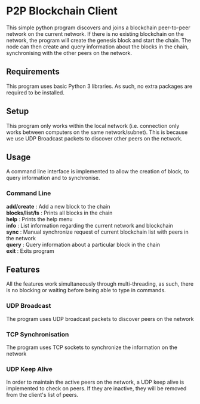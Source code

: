 # P2P Blockchain Client
This simple python program discovers and joins a blockchain peer-to-peer network on the current network. If there is no existing blockchain on the network, the program will create the genesis block and start the chain. The node can then create and query information about the blocks in the chain, synchronising with the other peers on the network.

## Requirements
This program uses basic Python 3 libraries. As such, no extra packages are required to be installed.


## Setup
This program only works within the local network (i.e. connection only works between computers on the same network/subnet). This is because we use UDP Broadcast packets to discover other peers on the network.

## Usage
A command line interface is implemented to allow the creation of block, to query information and to synchronise. 
### Command Line
**add/create** : Add a new block to the chain  
**blocks/list/ls** : Prints all blocks in the chain  
**help** : Prints the help menu  
**info** : List information regarding the current network and blockchain  
**sync** : Manual synchronize request of current blockchain list with peers in the network  
**query** : Query information about a particular block in the chain  
**exit** : Exits program  

## Features
All the features work simultaneously through multi-threading, as such, there is no blocking or waiting before being able to type in commands.

### UDP Broadcast
The program uses UDP broadcast packets to discover peers on the network

### TCP Synchronisation
The program uses TCP sockets to synchronize the information on the network

### UDP Keep Alive
In order to maintain the active peers on the network, a UDP keep alive is implemented to check on peers. If they are inactive, they will be removed from the client's list of peers.